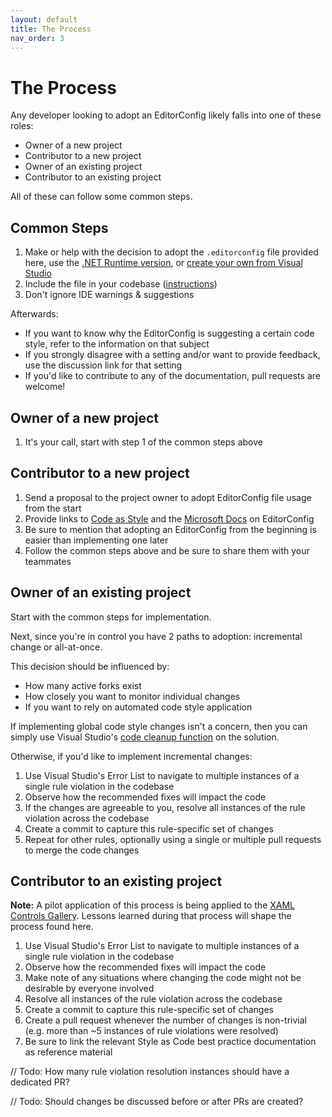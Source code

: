 ```yaml
---
layout: default
title: The Process
nav_order: 3
---
```


# The Process

Any developer looking to adopt an EditorConfig likely falls into one of these roles:

* Owner of a new project
* Contributor to a new project
* Owner of an existing project
* Contributor to an existing project

All of these can follow some common steps.

## Common Steps

1. Make or help with the decision to adopt the `.editorconfig` file provided here, use the [.NET Runtime version](https://github.com/dotnet/runtime/blob/master/.editorconfig), or [create your own from Visual Studio](https://docs.microsoft.com/visualstudio/ide/create-portable-custom-editor-options?view=vs-2019#add-and-remove-editorconfig-files)
2. Include the file in your codebase ([instructions](https://docs.microsoft.com/visualstudio/ide/create-portable-custom-editor-options?view=vs-2019#add-and-remove-editorconfig-files))
3. Don't ignore IDE warnings & suggestions

Afterwards:

* If you want to know why the EditorConfig is suggesting a certain code style, refer to the information on that subject
* If you strongly disagree with a setting and/or want to provide feedback, use the discussion link for that setting
* If you'd like to contribute to any of the documentation, pull requests are welcome!

## Owner of a new project

1. It's your call, start with step 1 of the common steps above

## Contributor to a new project

1. Send a proposal to the project owner to adopt EditorConfig file usage from the start
2. Provide links to [Code as Style](https://kmgallahan.github.io/Style-as-Code/) and the [Microsoft Docs](https://docs.microsoft.com/visualstudio/ide/create-portable-custom-editor-options) on EditorConfig
3. Be sure to mention that adopting an EditorConfig from the beginning is easier than implementing one later
4. Follow the common steps above and be sure to share them with your teammates

## Owner of an existing project

Start with the common steps for implementation.

Next, since you're in control you have 2 paths to adoption: incremental change or all-at-once.

This decision should be influenced by:

* How many active forks exist
* How closely you want to monitor individual changes
* If you want to rely on automated code style application

If implementing global code style changes isn't a concern, then you can simply use Visual Studio's [code cleanup function](https://docs.microsoft.com/visualstudio/ide/code-styles-and-code-cleanup?#apply-code-styles) on the solution.

Otherwise, if you'd like to implement incremental changes:

1. Use Visual Studio's Error List to navigate to multiple instances of a single rule violation in the codebase
2. Observe how the recommended fixes will impact the code
3. If the changes are agreeable to you, resolve all instances of the rule violation across the codebase
4. Create a commit to capture this rule-specific set of changes
5. Repeat for other rules, optionally using a single or multiple pull requests to merge the code changes

## Contributor to an existing project

**Note:** A pilot application of this process is being applied to the [XAML Controls Gallery](https://github.com/microsoft/Xaml-Controls-Gallery). Lessons learned during that process will shape the process found here.

1. Use Visual Studio's Error List to navigate to multiple instances of a single rule violation in the codebase
2. Observe how the recommended fixes will impact the code
3. Make note of any situations where changing the code might not be desirable by everyone involved
4. Resolve all instances of the rule violation across the codebase
5. Create a commit to capture this rule-specific set of changes
6. Create a pull request whenever the number of changes is non-trivial (e.g. more than ~5 instances of rule violations were resolved)
7. Be sure to link the relevant Style as Code best practice documentation as reference material

// Todo: How many rule violation resolution instances should have a dedicated PR?

// Todo: Should changes be discussed before or after PRs are created?
